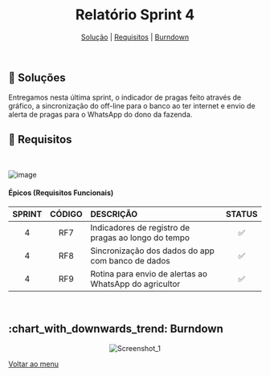 <div align="center" id="menu">

<h1> Relatório Sprint 4 </h1>

<p>
    <a href="#solucao">Solução</a> | 
    <a href="#requisitos">Requisitos</a> | 
    <a href="#burndown">Burndown</a> 
</p>

</div>
<br>

<span id="solucao">

## :pencil: Soluções
  Entregamos nesta última sprint, o indicador de pragas feito através de gráfico, a sincronização do off-line para o banco ao ter internet e envio de alerta de pragas para o WhatsApp do dono da fazenda.
<br>

<span id="requisitos">

## :pushpin: Requisitos

<br>


![image](https://github.com/RatanabaOrg/documentacao/assets/101057737/ccb48e10-d85a-4ca3-859f-ceef794bd7a9)


 #### Épicos (Requisitos Funcionais) 

| SPRINT | CÓDIGO | DESCRIÇÃO                                                                     | STATUS |
| :----: | :----: | :---------------------------------------------------------------------------- | :----: |
|   4    |  RF7   | Indicadores de registro de pragas ao longo do tempo                           |   ✅  |
|   4    |  RF8   | Sincronização dos dados do app com banco de dados                             |   ✅  |
|   4    |  RF9   | Rotina para envio de alertas ao WhatsApp do agricultor                        |   ✅  |

<br>

<span id="burndown">

<H2> :chart_with_downwards_trend: Burndown </h2>
<div align="center">


![Screenshot_1](https://github.com/RatanabaOrg/documentacao/assets/101057737/8500a793-076c-43d9-b6cf-89264d476cde)



</div>

<a href="https://github.com/RatanabaOrg/documentacao/tree/main">Voltar ao menu</a>

